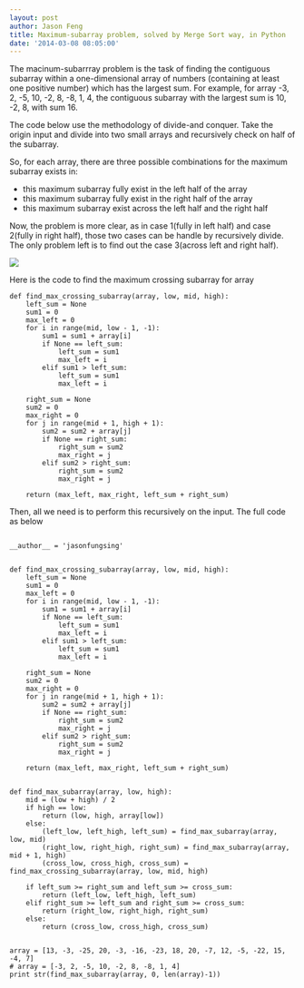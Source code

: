 ```yaml
---
layout: post
author: Jason Feng
title: Maximum-subarray problem, solved by Merge Sort way, in Python
date: '2014-03-08 08:05:00'
---
```


The macinum-subarrray problem is the task of finding the contiguous subarray within a one-dimensional array of numbers (containing at least one positive number) which has the largest sum. For example, for array -3, 2, -5, 10, -2, 8, -8, 1, 4, the contiguous subarray with the largest sum is 10, -2, 8, with sum 16. 

The code below use the methodology of divide-and conquer. Take the origin input and divide into two small arrays and recursively check on half of the subarray. 

So, for each array, there are three possible combinations for the maximum subarray exists in: 
- this maximum subarray fully exist in the left half of the array 
- this maximum subarray fully exist in the right half of the array 
- this maximum subarray exist across the left half and the right half 

Now, the problem is more clear, as in case 1(fully in left half) and case 2(fully in right half), those two cases can be handle by recursively divide. The only problem left is to find out the case 3(across left and right half). 

![](/content/images/2016/03/Screen-Shot-2014-03-08-at-6-54-22-pm.png)

Here is the code to find the maximum crossing subarray for array 

```
def find_max_crossing_subarray(array, low, mid, high):
    left_sum = None
    sum1 = 0
    max_left = 0
    for i in range(mid, low - 1, -1):
        sum1 = sum1 + array[i]
        if None == left_sum:
            left_sum = sum1
            max_left = i
        elif sum1 > left_sum:
            left_sum = sum1
            max_left = i

    right_sum = None
    sum2 = 0
    max_right = 0
    for j in range(mid + 1, high + 1):
        sum2 = sum2 + array[j]
        if None == right_sum:
            right_sum = sum2
            max_right = j
        elif sum2 > right_sum:
            right_sum = sum2
            max_right = j

    return (max_left, max_right, left_sum + right_sum)
```
Then, all we need is to perform this recursively on the input. The full code as below 

```

__author__ = 'jasonfungsing'


def find_max_crossing_subarray(array, low, mid, high):
    left_sum = None
    sum1 = 0
    max_left = 0
    for i in range(mid, low - 1, -1):
        sum1 = sum1 + array[i]
        if None == left_sum:
            left_sum = sum1
            max_left = i
        elif sum1 > left_sum:
            left_sum = sum1
            max_left = i

    right_sum = None
    sum2 = 0
    max_right = 0
    for j in range(mid + 1, high + 1):
        sum2 = sum2 + array[j]
        if None == right_sum:
            right_sum = sum2
            max_right = j
        elif sum2 > right_sum:
            right_sum = sum2
            max_right = j

    return (max_left, max_right, left_sum + right_sum)


def find_max_subarray(array, low, high):
    mid = (low + high) / 2
    if high == low:
        return (low, high, array[low])
    else:
        (left_low, left_high, left_sum) = find_max_subarray(array, low, mid)
        (right_low, right_high, right_sum) = find_max_subarray(array, mid + 1, high)
        (cross_low, cross_high, cross_sum) = find_max_crossing_subarray(array, low, mid, high)

    if left_sum >= right_sum and left_sum >= cross_sum:
        return (left_low, left_high, left_sum)
    elif right_sum >= left_sum and right_sum >= cross_sum:
        return (right_low, right_high, right_sum)
    else:
        return (cross_low, cross_high, cross_sum)


array = [13, -3, -25, 20, -3, -16, -23, 18, 20, -7, 12, -5, -22, 15, -4, 7]
# array = [-3, 2, -5, 10, -2, 8, -8, 1, 4]
print str(find_max_subarray(array, 0, len(array)-1))
```